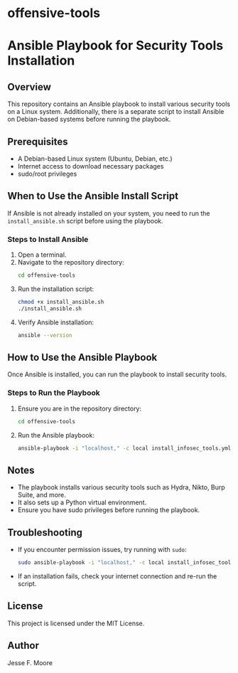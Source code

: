 # offensive-tools
 
# Ansible Playbook for Security Tools Installation

## Overview
This repository contains an Ansible playbook to install various security tools on a Linux system. Additionally, there is a separate script to install Ansible on Debian-based systems before running the playbook.

## Prerequisites
- A Debian-based Linux system (Ubuntu, Debian, etc.)
- Internet access to download necessary packages
- sudo/root privileges

## When to Use the Ansible Install Script
If Ansible is not already installed on your system, you need to run the `install_ansible.sh` script before using the playbook.

### Steps to Install Ansible
1. Open a terminal.
2. Navigate to the repository directory:
   ```bash
   cd offensive-tools
   ```
3. Run the installation script:
   ```bash
   chmod +x install_ansible.sh
   ./install_ansible.sh
   ```
4. Verify Ansible installation:
   ```bash
   ansible --version
   ```

## How to Use the Ansible Playbook
Once Ansible is installed, you can run the playbook to install security tools.

### Steps to Run the Playbook
1. Ensure you are in the repository directory:
   ```bash
   cd offensive-tools
   ```
2. Run the Ansible playbook:
   ```bash
   ansible-playbook -i "localhost," -c local install_infosec_tools.yml
   ```

## Notes
- The playbook installs various security tools such as Hydra, Nikto, Burp Suite, and more.
- It also sets up a Python virtual environment.
- Ensure you have sudo privileges before running the playbook.

## Troubleshooting
- If you encounter permission issues, try running with `sudo`:
  ```bash
  sudo ansible-playbook -i "localhost," -c local install_infosec_tools.yml
  ```
- If an installation fails, check your internet connection and re-run the script.

## License
This project is licensed under the MIT License.

## Author
Jesse F. Moore
